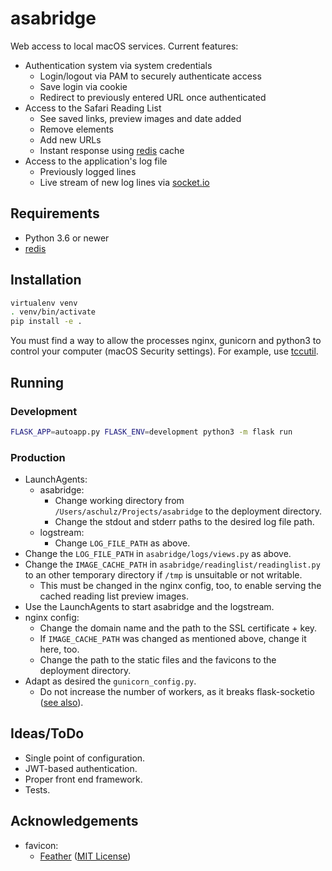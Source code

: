 # asabridge

Web access to local macOS services. Current features:

- Authentication system via system credentials
  - Login/logout via PAM to securely authenticate access
  - Save login via cookie
  - Redirect to previously entered URL once authenticated
- Access to the Safari Reading List
  - See saved links, preview images and date added
  - Remove elements
  - Add new URLs
  - Instant response using [redis](https://redis.io "redis") cache
- Access to the application's log file
  - Previously logged lines
  - Live stream of new log lines via [socket.io](https://socket.io "socket.io")

## Requirements

- Python 3.6 or newer
- [redis](https://redis.io "redis")

## Installation

```bash
virtualenv venv
. venv/bin/activate
pip install -e .
```

You must find a way to allow the processes nginx, gunicorn and python3 to control your computer (macOS Security settings).
For example, use [tccutil](https://github.com/jacobsalmela/tccutil "tccutil").

## Running

### Development

```bash
FLASK_APP=autoapp.py FLASK_ENV=development python3 -m flask run
```

### Production

- LaunchAgents:
  - asabridge:
    - Change working directory from `/Users/aschulz/Projects/asabridge` to the deployment directory.
    - Change the stdout and stderr paths to the desired log file path.
  - logstream:
    - Change `LOG_FILE_PATH` as above.
- Change the `LOG_FILE_PATH` in `asabridge/logs/views.py` as above.
- Change the `IMAGE_CACHE_PATH` in `asabridge/readinglist/readinglist.py` to an other temporary directory if `/tmp` is unsuitable or not writable.
  - This must be changed in the nginx config, too, to enable serving the cached reading list preview images.
- Use the LaunchAgents to start asabridge and the logstream.
- nginx config:
  - Change the domain name and the path to the SSL certificate + key.
  - If `IMAGE_CACHE_PATH` was changed as mentioned above, change it here, too.
  - Change the path to the static files and the favicons to the deployment directory.
- Adapt as desired the `gunicorn_config.py`.
  -  Do not increase the number of workers, as it breaks flask-socketio ([see also](https://flask-socketio.readthedocs.io/en/latest/#gunicorn-web-server)).

## Ideas/ToDo

- Single point of configuration.
- JWT-based authentication.
- Proper front end framework.
- Tests.

## Acknowledgements

- favicon:
  - [Feather](https://feathericons.com "feathericons.com") ([MIT License](https://github.com/feathericons/feather/blob/master/LICENSE "MIT License"))
